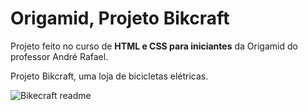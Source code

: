 # Origamid, Projeto Bikcraft

Projeto feito no curso de **HTML e CSS para iniciantes** da Origamid do professor André Rafael.

Projeto Bikcraft, uma loja de bicicletas elétricas.

![Bikecraft readme](https://user-images.githubusercontent.com/96532223/155851461-d500b567-c402-41bf-b861-5677d03d5cdc.jpg)
